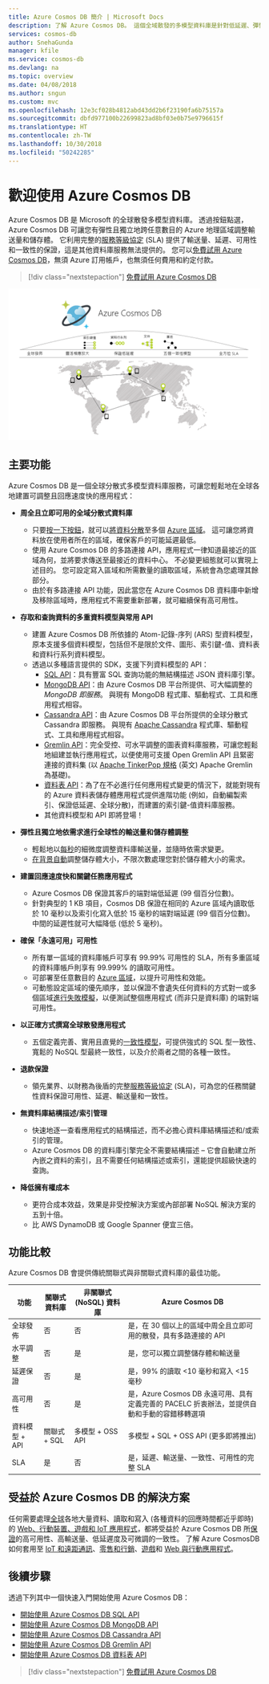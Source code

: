 ```yaml
---
title: Azure Cosmos DB 簡介 | Microsoft Docs
description: 了解 Azure Cosmos DB。 這個全域散發的多模型資料庫是針對低延遲、彈性的延展性和高可用性而建置的，並且提供 NoSQL 資料的原生支援。
services: cosmos-db
author: SnehaGunda
manager: kfile
ms.service: cosmos-db
ms.devlang: na
ms.topic: overview
ms.date: 04/08/2018
ms.author: sngun
ms.custom: mvc
ms.openlocfilehash: 12e3cf028b4812abd43dd2b6f23190fa6b75157a
ms.sourcegitcommit: dbfd977100b22699823ad8bf03e0b75e9796615f
ms.translationtype: HT
ms.contentlocale: zh-TW
ms.lasthandoff: 10/30/2018
ms.locfileid: "50242285"
---
```

# <a name="welcome-to-azure-cosmos-db"></a>歡迎使用 Azure Cosmos DB

Azure Cosmos DB 是 Microsoft 的全球散發多模型資料庫。 透過按鈕點選，Azure Cosmos DB 可讓您有彈性且獨立地跨任意數目的 Azure 地理區域調整輸送量和儲存體。 它利用完整的[服務等級協定](https://aka.ms/acdbsla) (SLA) 提供了輸送量、延遲、可用性和一致性的保證，這是其他資料庫服務無法提供的。 您可以[免費試用 Azure Cosmos DB](https://azure.microsoft.com/try/cosmosdb/)，無須 Azure 訂用帳戶，也無須任何費用和約定付款。

> [!div class="nextstepaction"]
> [免費試用 Azure Cosmos DB](https://azure.microsoft.com/try/cosmosdb/)

![Azure Cosmos DB 是 Microsoft 的全球發佈資料庫服務，包含彈性的相應放大、低延遲保證、五個一致性模型，以及完整保證的 SLA](./media/introduction/azure-cosmos-db.png)

## <a name="key-capabilities"></a>主要功能
Azure Cosmos DB 是一個全球分散式多模型資料庫服務，可讓您輕鬆地在全球各地建置可調整且回應速度快的應用程式：

* **周全且立即可用的全域分散式資料庫**
    * 只要[按一下按鈕](tutorial-global-distribution-sql-api.md)，就可以[將資料分散](distribute-data-globally.md)至多個 [Azure 區域](https://azure.microsoft.com/regions/)。 這可讓您將資料放在使用者所在的區域，確保客戶的可能延遲最低。 
    * 使用 Azure Cosmos DB 的多路連接 API，應用程式一律知道最接近的區域為何，並將要求傳送至最接近的資料中心。 不必變更組態就可以實現上述目的。 您可設定寫入區域和所需數量的讀取區域，系統會為您處理其餘部分。
    * 由於有多路連接 API 功能，因此當您在 Azure Cosmos DB 資料庫中新增及移除區域時，應用程式不需要重新部署，就可繼續保有高可用性。

* **存取和查詢資料的多重資料模型與常用 API**
    * 建置 Azure Cosmos DB 所依據的 Atom-記錄-序列 (ARS) 型資料模型，原本支援多個資料模型，包括但不是限於文件、圖形、索引鍵-值、資料表和資料行系列資料模型。
    * 透過以多種語言提供的 SDK，支援下列資料模型的 API：
        * [SQL API](sql-api-introduction.md)：具有豐富 SQL 查詢功能的無結構描述 JSON 資料庫引擎。
        * [MongoDB API](mongodb-introduction.md)：由 Azure Cosmos DB 平台所提供、可大幅調整的 *MongoDB 即服務*。 與現有 MongoDB 程式庫、驅動程式、工具和應用程式相容。
        * [Cassandra API](cassandra-introduction.md)：由 Azure Cosmos DB 平台所提供的全球分散式 Cassandra 即服務。 與現有 [Apache Cassandra](https://cassandra.apache.org/) 程式庫、驅動程式、工具和應用程式相容。
        * [Gremlin API](graph-introduction.md)：完全受控、可水平調整的圖表資料庫服務，可讓您輕鬆地組建並執行應用程式，以便使用可支援 Open Gremlin API 且緊密連接的資料集 (以 [Apache TinkerPop 規格](http://tinkerpop.apache.org/) (英文) Apache Gremlin 為基礎)。
        * [資料表 API](table-introduction.md)：為了在不必進行任何應用程式變更的情況下，就能對現有的 Azure 資料表儲存體應用程式提供進階功能 (例如，自動編製索引、保證低延遲、全球分散)，而建置的索引鍵-值資料庫服務。
        * 其他資料模型和 API 即將登場！

* **彈性且獨立地依需求進行全球性的輸送量和儲存體調整**
    * 輕鬆地以[每秒](request-units.md)的細微度調整資料庫輸送量，並隨時依需求變更。 
    * [在背景自動](partition-data.md)調整儲存體大小，不限次數處理您對於儲存體大小的需求。

* **建置回應速度快和關鍵任務應用程式**
    * Azure Cosmos DB 保證其客戶的端對端低延遲 (99 個百分位數)。 
    * 針對典型的 1 KB 項目，Cosmos DB 保證在相同的 Azure 區域內讀取低於 10 毫秒以及索引化寫入低於 15 毫秒的端對端延遲 (99 個百分位數)。 中間的延遲性就可大幅降低 (低於 5 毫秒)。

* **確保「永遠可用」可用性**
    * 所有單一區域的資料庫帳戶可享有 99.99% 可用性的 SLA，所有多重區域的資料庫帳戶則享有 99.999% 的讀取可用性。
    * 可部署至任意數目的 [Azure 區域](https://azure.microsoft.com/regions)，以提升可用性和效能。
    * 可動態設定區域的優先順序，並以保證不會遺失任何資料的方式對一或多個區域[進行失敗模擬](high-availability.md)，以便測試整個應用程式 (而非只是資料庫) 的端對端可用性。 

* **以正確方式撰寫全球散發應用程式**
    * 五個定義完善、實用且直覺的[一致性模型](consistency-levels.md)，可提供強式的 SQL 型一致性、寬鬆的 NoSQL 型最終一致性，以及介於兩者之間的各種一致性。 
  
* **退款保證**
    * 領先業界、以財務為後盾的完整[服務等級協定](https://aka.ms/acdbsla) (SLA)，可為您的任務關鍵性資料保證可用性、延遲、輸送量和一致性。 

* **無資料庫結構描述/索引管理**
    * 快速地逐一查看應用程式的結構描述，而不必擔心資料庫結構描述和/或索引的管理。
    * Azure Cosmos DB 的資料庫引擎完全不需要結構描述 – 它會自動建立所內嵌之資料的索引，且不需要任何結構描述或索引，還能提供超級快速的查詢。 

* **降低擁有權成本**
    * 更符合成本效益，效果是非受控解決方案或內部部署 NoSQL 解決方案的五到十倍。
    * 比 AWS DynamoDB 或 Google Spanner 便宜三倍。

## <a name="capability-comparison"></a>功能比較

Azure Cosmos DB 會提供傳統關聯式與非關聯式資料庫的最佳功能。

| 功能 | 關聯式資料庫   | 非關聯式 (NoSQL) 資料庫 |    Azure Cosmos DB |
| --- | --- | --- | --- |
| 全球發佈 | 否 | 否 | 是，在 30 個以上的區域中周全且立即可用的散發，具有多路連接的 API|
| 水平調整 | 否 | 是 | 是，您可以獨立調整儲存體和輸送量 | 
| 延遲保證 | 否 | 是 | 是，99% 的讀取 <10 毫秒和寫入 <15 毫秒 | 
| 高可用性 | 否 | 是 | 是，Azure Cosmos DB 永遠可用、具有定義完善的 PACELC 折衷辦法，並提供自動和手動的容錯移轉選項|
| 資料模型 + API | 關聯式 + SQL | 多模型 + OSS API | 多模型 + SQL + OSS API (更多即將推出) |
| SLA | 是 | 否 | 是，延遲、輸送量、一致性、可用性的完整 SLA |

## <a name="solutions-that-benefit-from-azure-cosmos-db"></a>受益於 Azure Cosmos DB 的解決方案

任何需要處理[全球](distribute-data-globally.md)各地大量資料、讀取和寫入 (各種資料的回應時間都近乎即時) 的 [Web、行動裝置、遊戲和 IoT 應用程式](use-cases.md)，都將受益於 Azure Cosmos DB 所[保證](https://azure.microsoft.com/support/legal/sla/cosmos-db/)的高可用性、高輸送量、低延遲度及可微調的一致性。 了解 Azure CosmosDB 如何套用至 [IoT 和遠距通訊](use-cases.md#iot-and-telematics)、[零售和行銷](use-cases.md#retail-and-marketing)、[遊戲](use-cases.md#gaming)和 [Web 與行動應用程式](use-cases.md#web-and-mobile-applications)。

## <a name="next-steps"></a>後續步驟
透過下列其中一個快速入門開始使用 Azure Cosmos DB：

* [開始使用 Azure Cosmos DB SQL API](create-sql-api-dotnet.md)
* [開始使用 Azure Cosmos DB MongoDB API](create-mongodb-nodejs.md)
* [開始使用 Azure Cosmos DB Cassandra API](create-cassandra-dotnet.md)
* [開始使用 Azure Cosmos DB Gremlin API](create-graph-dotnet.md)
* [開始使用 Azure Cosmos DB 資料表 API](create-table-dotnet.md)

> [!div class="nextstepaction"]
> [免費試用 Azure Cosmos DB](https://azure.microsoft.com/try/cosmosdb/)
